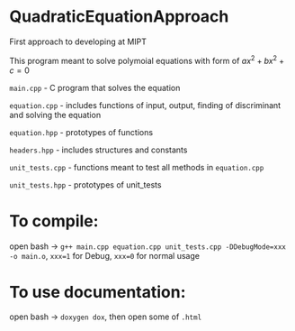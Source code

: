 # QuadraticEquationApproach
First approach to developing at MIPT 

This program meant to solve polymoial equations with form of $ax^2 + bx^2 + c = 0$

`main.cpp` - C program that solves the equation 

`equation.cpp` - includes functions of input, output, finding of discriminant and solving the equation

`equation.hpp` - prototypes of functions

`headers.hpp` - includes structures and constants

`unit_tests.cpp` - functions meant to test all methods in `equation.cpp`

`unit_tests.hpp` - prototypes of unit_tests 

# To compile:
open bash -> `g++ main.cpp equation.cpp unit_tests.cpp -DDebugMode=xxx -o main.o`, `xxx=1` for Debug, `xxx=0` for normal usage
# To use documentation:
open bash -> `doxygen dox`, then open some of `.html`
